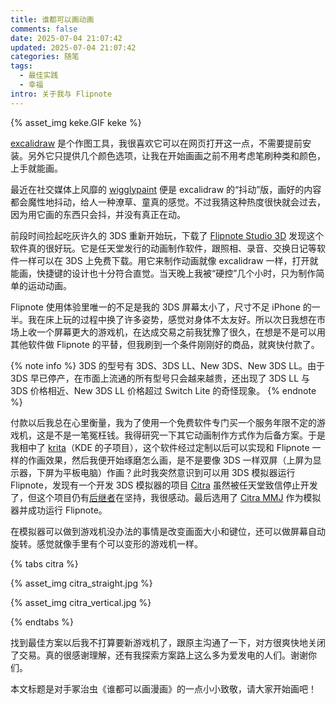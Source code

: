 ```yaml
---
title: 谁都可以画动画
comments: false
date: 2025-07-04 21:07:42
updated: 2025-07-04 21:07:42
categories: 随笔
tags:
  - 最佳实践
  - 幸福
intro: 关于我与 Flipnote
---
```

{% asset_img keke.GIF keke %}

[excalidraw](https://excalidraw.com) 是个作图工具，我很喜欢它可以在网页打开这一点，不需要提前安装。另外它只提供几个颜色选项，让我在开始画画之前不用考虑笔刷种类和颜色，上手就能画。

最近在社交媒体上风靡的 [wigglypaint](https://internet-janitor.itch.io/wigglypaint) 便是 excalidraw 的“抖动”版，画好的内容都会魔性地抖动，给人一种潦草、童真的感觉。不过我猜这种热度很快就会过去，因为用它画的东西只会抖，并没有真正在动。

前段时间捡起吃灰许久的 3DS 重新开始玩，下载了 [Flipnote Studio 3D](https://hshop.erista.me/t/18283) 发现这个软件真的很好玩。它是任天堂发行的动画制作软件，跟照相、录音、交换日记等软件一样可以在 3DS 上免费下载。用它来制作动画就像 excalidraw 一样，打开就能画，快捷键的设计也十分符合直觉。当天晚上我被“硬控”几个小时，只为制作简单的运动动画。

Flipnote 使用体验里唯一的不足是我的 3DS 屏幕太小了，尺寸不足 iPhone 的一半。我在床上玩的过程中换了许多姿势，感觉对身体不太友好。所以次日我想在市场上收一个屏幕更大的游戏机，在达成交易之前我犹豫了很久，在想是不是可以用其他软件做 Flipnote 的平替，但我刷到一个条件刚刚好的商品，就爽快付款了。

{% note info %}
3DS 的型号有 3DS、3DS LL、New 3DS、New 3DS LL。由于 3DS 早已停产，在市面上流通的所有型号只会越来越贵，还出现了 3DS LL 与 3DS 价格相近、New 3DS LL 价格超过 Switch Lite 的奇怪现象。
{% endnote %}

付款以后我总在心里衡量，我为了使用一个免费软件专门买一个服务年限不定的游戏机，这是不是一笔冤枉钱。我得研究一下其它动画制作方式作为后备方案。于是我相中了 [krita](https://krita.org/zh-cn/)（KDE 的子项目），这个软件经过定制以后可以实现和 Flipnote 一样的作画效果，然后我便开始琢磨怎么画，是不是要像 3DS 一样双屏（上屏为显示器，下屏为平板电脑）作画？此时我突然意识到可以用 3DS 模拟器运行 Flipnote，发现有一个开发 3DS 模拟器的项目 [Citra](https://citra-emu.org) 虽然被任天堂致信停止开发了，但这个项目仍有[后继者](https://github.com/azahar-emu/azahar)在坚持，我很感动。最后选用了 [Citra MMJ](https://github.com/weihuoya/citra/releases) 作为模拟器并成功运行 Flipnote。

在模拟器可以做到游戏机没办法的事情是改变画面大小和键位，还可以做屏幕自动旋转。感觉就像手里有个可以变形的游戏机一样。

{% tabs citra %}
<!-- tab 横屏 -->
{% asset_img citra_straight.jpg %}
<!-- endtab -->
<!-- tab 竖屏 -->
{% asset_img citra_vertical.jpg %}
<!-- endtab -->
{% endtabs %}

找到最佳方案以后我不打算要新游戏机了，跟原主沟通了一下，对方很爽快地关闭了交易。真的很感谢理解，还有我探索方案路上这么多为爱发电的人们。谢谢你们。

本文标题是对手冢治虫《谁都可以画漫画》的一点小小致敬，请大家开始画吧！